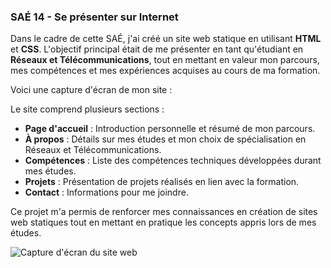 ### **SAÉ 14 - Se présenter sur Internet**

Dans le cadre de cette SAÉ, j'ai créé un site web statique en utilisant **HTML** et **CSS**. L'objectif principal était de me présenter en tant qu'étudiant en **Réseaux et Télécommunications**, tout en mettant en valeur mon parcours, mes compétences et mes expériences acquises au cours de ma formation. 

Voici une capture d'écran de mon site :


Le site comprend plusieurs sections :

- **Page d'accueil** : Introduction personnelle et résumé de mon parcours.
- **À propos** : Détails sur mes études et mon choix de spécialisation en Réseaux et Télécommunications.
- **Compétences** : Liste des compétences techniques développées durant mes études.
- **Projets** : Présentation de projets réalisés en lien avec la formation.
- **Contact** : Informations pour me joindre.

Ce projet m'a permis de renforcer mes connaissances en création de sites web statiques tout en mettant en pratique les concepts appris lors de mes études.

![Capture d'écran du site web](lien-vers-la-photo-du-site.png)

